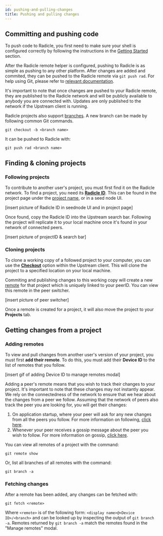 ```yaml
---
id: pushing-and-pulling-changes
title: Pushing and pulling changes
---
```


## Committing and pushing code

To push code to Radicle, you first need to make sure your shell is configured correctly by following the instructions in the [Getting Started](getting-started/doc1-1.md) section.

After the Radicle remote helper is configured, pushing to Radicle is as simple as pushing to any other platform. After changes are added and commited, they can be pushed to the Radicle remote via `git push rad`. For help using Git, please refer to [relevant documentation](https://git-scm.com/book/en/v2/Getting-Started-First-Time-Git-Setup).

It's important to note that once changes are pushed to your Radicle remote, they are published to the Radicle network and will be publicly available to anybody you are connected with. Updates are only published to the network if the Upstream client is running. 

Radicle projects also support [branches](understanding-radicle/glossary.md/#branch). A new branch can be made by following common Git commands.

`git checkout -b <branch name>`

It can be pushed to Radicle with:

`git push rad <branch name>`

## Finding & cloning projects

### Following projects

To contribute to another user's project, you must first find it on the Radicle network. To find a project, you need its [**Radicle ID**](understanding-radicle/glossary.md/#project-id). This can be found in the project page under the [project name](understanding-radicle/glossary.md/#project-name), or in a seed node UI.

[insert picture of Radicle ID in seednode UI and in project page]

Once found, copy the Radicle ID into the Upstream search bar. Following the project will replicate it to your local machine once it's found in your network of connected peers.

[insert picture of projectID & search bar]

### Cloning projects

To clone a working copy of a followed project to your computer, you can use the [**Checkout**](understanding-radicle/glossary.md/#checkout) option within the Upstream client. This will clone the project to a specified location on your local machine.

Commiting and publishing changes to this working copy will create a new [remote](understanding-radicle/glossary.md/#remote) for that project which is uniquely linked to your peerID. You can view this remote in the peer switcher.

[insert picture of peer switcher]

Once a remote is created for a project, it will also move the project to your **Projects** tab.

## Getting changes from a project

### Adding remotes
To view and pull changes from another user's version of your project, you must first **add their remote**. To do this, you must add their **Device ID** to the list of remotes that you follow.

[insert gif of adding Device ID to manage remotes modal]

Adding a peer's remote means that you wish to track their changes to your project. It's important to note that these changes may not instantly appear. We rely on the connectedness of the network to ensure that we hear about the changes from a peer we follow. Assuming that the network of peers also track the peer you are looking for, you will get their changes:

1. On application startup, where your peer will ask for any new changes from all the peers you follow. For more information on following, [click here](understanding-radicle/how-it-works.md/#following).
2. Whenever your peer receives a gossip message about the peer you wish to follow.  For more information on gossip, [click here](understanding-radicle/how-it-works.md/#gossip).

You can view all remotes of a project with the command:

`git remote show`

Or, list all branches of all remotes with the command:

`git branch -a`

### Fetching changes
After a remote has been added, any changes can be fetched with:

`git fetch <remote>`

Where `<remote>` is of the following form: `<display name>@<Device ID>/<branch>` and can be looked up by inspecting the output of `git branch -a`. Remotes returned by `git branch -a` match the remotes found in the "Manage remotes" modal.
